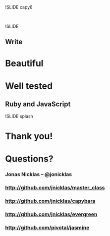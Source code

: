 !SLIDE capy6

&nbsp;

!SLIDE

## Write
# Beautiful
# Well tested
## Ruby and JavaScript

!SLIDE splash

# Thank you!
# Questions?

### Jonas Nicklas – @jonicklas
### <http://github.com/jnicklas/master_class>
### <http://github.com/jnicklas/capybara>
### <http://github.com/jnicklas/evergreen>
### <http://github.com/pivotal/jasmine>
